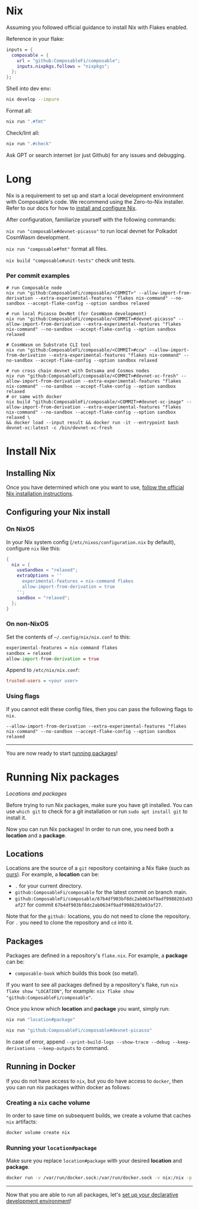 
# Nix

Assuming you followed official guidance to install Nix with Flakes enabled.

Reference in your flake:

```nix
inputs = {
  composable = {
    url = "github:ComposableFi/composable";
    inputs.nixpkgs.follows = "nixpkgs";
  };
};
```


Shell into dev env:

```bash
nix develop --impure
```

Format all:

```bash
nix run ".#fmt"
```

Check/lint all:

```bash
nix run ".#check"
```
 
Ask GPT or search internet (or just Github) for any issues and debugging.

# Long

Nix is a requirement to set up and start a local development environment with Composable's code. We recommend using the Zero-to-Nix installer. Refer to our docs for how to [install and configure Nix](nix/install.md).

After configuration, familiarize yourself with the following commands:

`nix run "composable#devnet-picasso"` to run local devnet for Polkadot CosmWasm development.

`nix run "composable#fmt"` format all files.

`nix build "composable#unit-tests"` check unit tests.


### Per commit examples


```shell
# run Composable node
nix run "github:ComposableFi/composable/<COMMIT>" --allow-import-from-derivation --extra-experimental-features "flakes nix-command" --no-sandbox --accept-flake-config --option sandbox relaxed
````

```shell
# run local Picasso DevNet (for CosmWasm development)
nix run "github:ComposableFi/composable/<COMMIT>#devnet-picasso" --allow-import-from-derivation --extra-experimental-features "flakes nix-command" --no-sandbox --accept-flake-config --option sandbox relaxed 
```

```shell
# CosmWasm on Substrate CLI tool
nix run "github:ComposableFi/composable/<COMMIT>#ccw" --allow-import-from-derivation --extra-experimental-features "flakes nix-command" --no-sandbox --accept-flake-config --option sandbox relaxed 
```

```shell
# run cross chain devnet with Dotsama and Cosmos nodes 
nix run "github:ComposableFi/composable/<COMMIT>#devnet-xc-fresh" --allow-import-from-derivation --extra-experimental-features "flakes nix-command" --no-sandbox --accept-flake-config --option sandbox relaxed 
# or same with docker
nix build "github:ComposableFi/composable/<COMMIT>#devnet-xc-image" --allow-import-from-derivation --extra-experimental-features "flakes nix-command" --no-sandbox --accept-flake-config --option sandbox relaxed \
&& docker load --input result && docker run -it --entrypoint bash devnet-xc:latest -c /bin/devnet-xc-fresh 
```

# Install Nix

## Installing Nix

Once you have determined which one you want to use, [follow the official Nix
installation instructions](https://zero-to-nix.com/start/install).


## Configuring your Nix install

### On NixOS

In your Nix system config (`/etc/nixos/configuration.nix` by default), configure `nix` like this:

```nix
{
  nix = {
    useSandbox = "relaxed";
    extraOptions = ''
      experimental-features = nix-command flakes
      allow-import-from-derivation = true
    '';
    sandbox = "relaxed";
  };
}
```

### On non-NixOS

Set the contents of `~/.config/nix/nix.conf` to this:

```nix
experimental-features = nix-command flakes
sandbox = relaxed
allow-import-from-derivation = true
```

Append to `/etc/nix/nix.conf`:
```ini
trusted-users = <your user>
```

### Using flags

If you cannot edit these config files, then you can pass the following flags to `nix`. 

```shell
--allow-import-from-derivation --extra-experimental-features "flakes nix-command" --no-sandbox --accept-flake-config --option sandbox relaxed
```

---

You are now ready to start [running packages](./run-packages)!


# Running Nix packages

*Locations and packages*

Before trying to run Nix packages, make sure you have git installed.
You can use `which git` to check for a git installation or run `sudo apt install git` to install it.

Now you can run Nix packages! In order to run one, you need both a **location** and a **package**.

## Locations

Locations are the source of a `git` repository containing a Nix flake (such as [ours](https://github.com/ComposableFi/composable)). For example, a **location** can be:

- `.` for your current directory.
- `github:ComposableFi/composable` for the latest commit on branch main.
- `github:ComposableFi/composable/67b4df903bf8dc2ab0634f9adf9988203a93af27` for commit `67b4df903bf8dc2ab0634f9adf9988203a93af27`. 

Note that for the `github:` locations, you do not need to clone the repository. For `.` you need to clone the repository and `cd` into it.

## Packages

Packages are defined in a repository's `flake.nix`. For example, a **package** can be:

- `composable-book` which builds this book (so meta!).

If you want to see all packages defined by a repository's flake, run `nix flake show "LOCATION"`, for example: `nix flake show "github:ComposableFi/composable"`.

Once you know which **location** and **package** you want, simply run:

```bash
nix run "location#package"
```

```bash
nix run "github:ComposableFi/composable#devnet-picasso"
```

In case of error, append `--print-build-logs --show-trace --debug --keep-derivations --keep-outputs` to command.

## Running in Docker

If you do not have access to `nix`, but you do have access to `docker`, then you can run nix packages within docker as follows:


### Creating a `nix` cache volume
In order to save time on subsequent builds, we create a volume that caches `nix` artifacts:

```bash
docker volume create nix
```

### Running your `location#package`

Make sure you replace `location#package` with your desired **location** and **package**.

```bash
docker run -v /var/run/docker.sock:/var/run/docker.sock -v nix:/nix -p 9988:9988 -it nixos/nix bash -c "nix-env -iA nixpkgs.cachix && cachix use composable && nix run location#package --print-build-logs --extra-experimental-features nix-command --extra-experimental-features flakes" --no-sandbox"
```

---

Now that you are able to run all packages, let's [set up your declarative development environment](./development-environments)!
